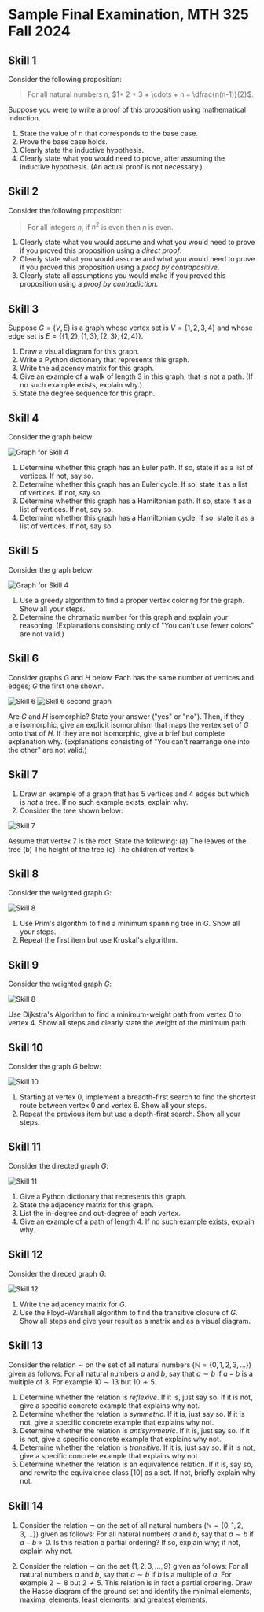 # Sample Final Examination, MTH 325 Fall 2024

## Skill 1

Consider the following proposition: 

>For all natural numbers $n$, $1+ 2 + 3 + \cdots + n = \dfrac{n(n-1)}{2}$. 

Suppose you were to write a proof of this proposition using mathematical induction. 

1. State the value of $n$ that corresponds to the base case. 
2. Prove the base case holds. 
3. Clearly state the inductive hypothesis. 
4. Clearly state what you would need to prove, after assuming the inductive hypothesis. (An actual proof is not necessary.)


## Skill 2

Consider the following proposition: 

>For all integers $n$, if $n^2$ is even then $n$ is even. 

1. Clearly state what you would assume and what you would need to prove if you proved this proposition using a *direct proof*. 
2. Clearly state what you would assume and what you would need to prove if you proved this proposition using a *proof by contrapositive*.  
3. Clearly state all assumptions you would make if you proved this proposition using a *proof by contradiction*. 


## Skill 3

Suppose $G = (V,E)$ is a graph whose vertex set is $V = \{1,2,3,4\}$ and whose edge set is $E = \{\{1,2\}, \{1,3\}, \{2,3\}, \{2,4\}\}$. 

1. Draw a visual diagram for this graph. 
2. Write a Python dictionary that represents this graph. 
3. Write the adjacency matrix for this graph. 
4. Give an example of a walk of length 3 in this graph, that is not a path. (If no such example exists, explain why.)
5. State the degree sequence for this graph. 

## Skill 4

Consider the graph below: 

![Graph for Skill 4](MTH325-Fall2024/course-docs/sample-final-4.png)

1. Determine whether this graph has an Euler path. If so, state it as a list of vertices. If not, say so. 
2. Determine whether this graph has an Euler cycle. If so, state it as a list of vertices. If not, say so. 
3. Determine whether this graph has a Hamiltonian path. If so, state it as a list of vertices. If not, say so. 
4. Determine whether this graph has a Hamiltonian cycle. If so, state it as a list of vertices. If not, say so. 

## Skill 5

Consider the graph below: 

![Graph for Skill 4](MTH325-Fall2024/course-docs/sample-final-4.png)

1. Use a greedy algorithm to find a proper vertex coloring for the graph. Show all your steps. 
2. Determine the chromatic number for this graph and explain your reasoning. (Explanations consisting only of "You can't use fewer colors" are not valid.)

## Skill 6

Consider graphs $G$ and $H$ below. Each has the same number of vertices and edges; $G$ the first one shown. 

![Skill 6](MTH325-Fall2024/course-docs/sample-final-5g.png)
![Skill 6 second graph](MTH325-Fall2024/course-docs/sample-final-5h.png)

Are $G$ and $H$ isomorphic? State your answer ("yes" or "no"). Then, if they are isomorphic, give an explicit isomorphism that maps the vertex set of $G$ onto that of $H$. If they are not isomorphic, give a brief but complete explanation why. (Explanations consisting of "You can't rearrange one into the other" are not valid.)



## Skill 7

1. Draw an example of a graph that has 5 vertices and 4 edges but which is *not* a tree. If no such example exists, explain why.
2. Consider the tree shown below: 

![Skill 7](MTH325-Fall2024/course-docs/sample-final-7.png)

Assume that vertex 7 is the root. State the following: 
   (a) The leaves of the tree
   (b) The height of the tree
   (c) The children of vertex 5


## Skill 8

Consider the weighted graph $G$:

![Skill 8](MTH325-Fall2024/course-docs/sample-final-8.png)

1. Use Prim's algorithm to find a minimum spanning tree in $G$. Show all your steps. 
2. Repeat the first item but use Kruskal's algorithm. 
   
## Skill 9  

Consider the weighted graph $G$:

![Skill 8](MTH325-Fall2024/course-docs/sample-final-8.png)

Use Dijkstra's Algorithm to find a minimum-weight path from vertex 0 to vertex 4. Show all steps and clearly state the weight of the minimum path. 


## Skill 10 

Consider the graph $G$ below: 

![Skill 10](MTH325-Fall2024/course-docs/sample-final-10.png)

1. Starting at vertex 0, implement a breadth-first search to find the shortest route between vertex 0 and vertex 6. Show all your steps. 
2. Repeat the previous item but use a depth-first search. Show all your steps.
 
## Skill 11

Consider the directed graph $G$: 

![Skill 11](MTH325-Fall2024/course-docs/sample-final-11.png)

1. Give a Python dictionary that represents this graph. 
2. State the adjacency matrix for this graph. 
3. List the in-degree and out-degree of each vertex. 
4. Give an example of a path of length 4. If no such example exists, explain why.

## Skill 12 

Consider the direced graph $G$: 

![Skill 12](MTH325-Fall2024/course-docs/sample-final-12.png)

1. Write the adjacency matrix for $G$. 
2. Use the Floyd-Warshall algorithm to find the transitive closure of $G$. Show all steps and give your result as a matrix and as a visual diagram. 

## Skill 13

Consider the relation $\sim$ on the set of all natural numbers ($\mathbb{N} = \{0,1,2,3,\dots\}$) given as follows: For all natural numbers $a$ and $b$, say that $a \sim b$ if $a-b$ is a multiple of $3$. For example $10 \sim 13$ but $10 \not \sim 5$. 

1. Determine whether the relation is *reflexive*. If it is, just say so. If it is not, give a specific concrete example that explains why not. 
2. Determine whether the relation is *symmetric*. If it is, just say so. If it is not, give a specific concrete example that explains why not. 
3. Determine whether the relation is *antisymmetric*. If it is, just say so. If it is not, give a specific concrete example that explains why not. 
4. Determine whether the relation is *transitive*. If it is, just say so. If it is not, give a specific concrete example that explains why not. 
5. Determine whether the relation is an equivalence relation. If it is, say so, and rewrite the equivalence class $[10]$ as a set. If not, briefly explain why not. 


## Skill 14

1. Consider the relation $\sim$ on the set of all natural numbers ($\mathbb{N} = \{0,1,2,3,\dots\}$) given as follows: For all natural numbers $a$ and $b$, say that $a \sim b$ if $a-b > 0$. Is this relation a partial ordering? If so, explain why; if not, explain why not. 

2. Consider the relation $\sim$ on the set $\{1,2,3,\dots, 9\}$ given as follows: For all natural numbers $a$ and $b$, say that $a \sim b$ if $b$ is a multiple of $a$. For example $2 \sim 8$ but $2 \not \sim 5$. This relation is in fact a partial ordering. Draw the Hasse diagram of the ground set and identify the minimal elements, maximal elements, least elements, and greatest elements. 

